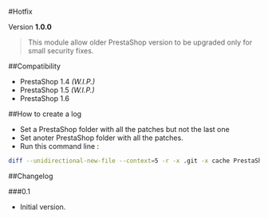 #Hotfix

Version **1.0.0**

> This module allow older PrestaShop version to be upgraded only for small security fixes.

##Compatibility

 - PrestaShop 1.4 _(W.I.P.)_
 - PrestaShop 1.5 _(W.I.P.)_
 - PrestaShop 1.6

##How to create a log

 - Set a PrestaShop folder with all the patches but not the last one
 - Set anoter PrestaShop folder with all the patches.
 - Run this command line :

```bash
diff --unidirectional-new-file --context=5 -r -x .git -x cache PrestaShop/ PrestaShopFixed/ > diff.patch
```

##Changelog

###0.1

 - Initial version.
